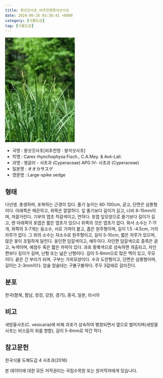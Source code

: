 ```yaml
---
title: 왕삿갓사초_비추천명왕삭삿사초
date: 2024-06-26 03:38:41 +0800
category: [식물도감]
tag: [식물도감]
---
```




![왕삿갓사초[비추천명 : 왕삭삿사초]](/assets/img/fileUpload/plants/basic/Cyperaceae/Carex/5242/1_th2.JPG)
- 국명 : 왕삿갓사초[비추천명 : 왕삭삿사초]
- 학명 : Carex rhynchophysa Fisch., C.A.Mey. & Avé-Lall.
- 과명 : 앵글러 - 사초과 (Cyperaceae) APG Ⅳ- 사초과 (Cyperaceae)
- 일본명 : オオカサスゲ
- 영문명 : Large-spike sedge


## 형태
다년생. 총생하며, 포복하는 근경이 있다. 줄기 높이는 60-100cm, 굳고, 단면은 삼릉형이다. 아래쪽은 매끈하고, 위쪽은 깔깔하다. 잎 줄기보다 길이가 길고, 너비 8-15mm이며, 까끌거린다. 기부의 엽초 적갈색이고, 연하다. 포엽 잎모양으로 줄기보다 길이가 길고, 맨 아래쪽의 포엽은 짧은 엽초가 있으나 위쪽의 것은 엽초가 없다. 화서 소수는 7-11개, 위쪽의 3-7개는 웅소수, 서로 가까이 붙고, 좁은 원주형이며, 길이 1.5 -4.5cm, 거의 자루가 없다. 그 외의 소수는 자소수로 원주형이고, 길이 5-10cm, 짧은 자루가 있으며, 많은 꽃이 조밀하게 달린다. 웅인편 담갈색이고, 예두이다. 자인편 담갈색으로 중륵은 굵고, 녹색이며, 예첨두 혹은 짧은 까락이 있다. 과포 황록색으로 성숙하면 개출되고, 자인편보다 길이가 길며, 난형 또는 넓은 난형이다. 길이 5-6mm으로 많은 맥이 있고, 무모이다. 끝은 긴 부리가 되며, 구부는 가위모양이다. 수과 도란형이고, 단면은 삼릉형이며, 길이는 2-3mm이다. 암술 암술대는 구불구불하다. 주두 3갈래로 갈라진다.
## 분포
한국(함북, 함남, 양강, 강원, 경기), 중국, 일본, 러시아
## 비고
새방울사초(C. vesicaria)에 비해 과포가 성숙하여 팽창되면서 옆으로 벌어지며(새방울사초는 비스듬히 위를 향함), 길이 5-6mm로 약간 작다.
## 참고문헌
한국식물 도해도감 4 사초과(2016)






본 데이터에 대한 모든 저작권리는 국립수목원 또는 원저작자에게 있습니다.
